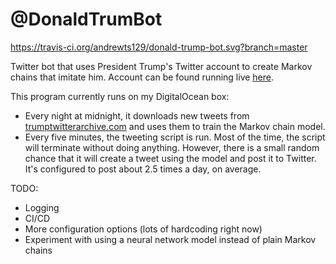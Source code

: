 # @DonaldTrumBot

https://travis-ci.org/andrewts129/donald-trump-bot.svg?branch=master

Twitter bot that uses President Trump's Twitter account to create Markov chains that imitate him. Account can be found
running live [here](https://twitter.com/DonaldTrumBot).

This program currently runs on my DigitalOcean box:  
* Every night at midnight, it downloads new tweets from [trumptwitterarchive.com](http://www.trumptwitterarchive.com/)
and uses them to train the Markov chain model.  
* Every five minutes, the tweeting script is run. Most of the time, the script will terminate without doing anything.
However, there is a small random chance that it will create a tweet using the model and post it to Twitter. It's
configured to post about 2.5 times a day, on average.

TODO:
* Logging
* CI/CD
* More configuration options (lots of hardcoding right now)
* Experiment with using a neural network model instead of plain Markov chains